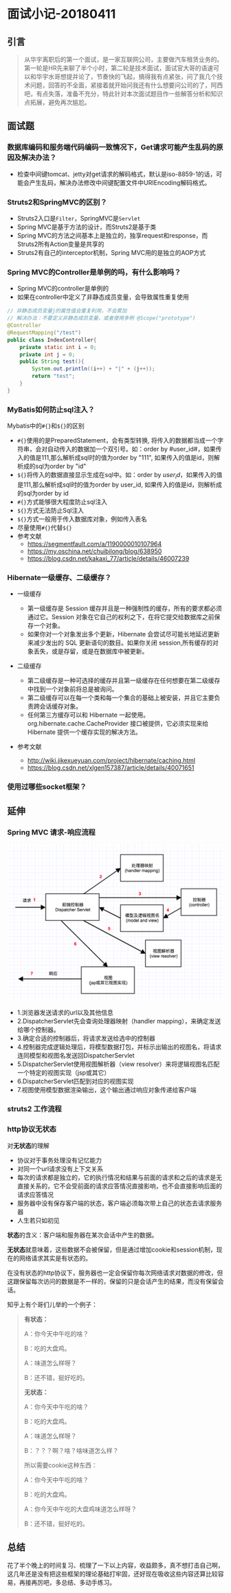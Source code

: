 # 面试小记-20180411

## 引言
> 从华宇离职后的第一个面试，是一家互联网公司，主要做汽车租赁业务的。第一轮是HR先来聊了半个小时，第二轮是技术面试，面试官大哥的语速可以和华宇水哥想提并论了，节奏快的飞起，搞得我有点紧张，问了我几个技术问题，回答的不全面，紧接着就开始问我还有什么想要问公司的了，阿西吧，有点失落，准备不充分，特此针对本次面试题目作一些解答分析和知识点拓展，避免再次尴尬。


## 面试题

### 数据库编码和服务端代码编码一致情况下，Get请求可能产生乱码的原因及解决办法？
- 检查中间键tomcat、jetty对get请求的解码格式，默认是iso-8859-1的话，可能会产生乱码，解决办法修改中间键配置文件中URIEncoding解码格式。

### Struts2和SpringMVC的区别？

- Struts2入口是`Filter`，SpringMVC是`Servlet`
- Spring MVC是基于方法的设计，而Struts2是基于类
- Spring MVC的方法之间基本上是独立的，独享request和response，而Struts2所有Action变量是共享的
- Struts2有自己的interceptor机制，Spring MVC用的是独立的AOP方式

### Spring MVC的Controller是单例的吗，有什么影响吗？
- Spring MVC的controller是单例的
- 如果在controller中定义了非静态成员变量，会导致属性重复使用

```java
// 非静态成员变量j的属性值会重复利用，不会累加
// 解决办法：不要定义非静态成员变量，或者使用多例 @Scope("prototype")
@Controller
@RequestMapping("/test")
public class IndexController{
	private static int i = 0;
	private int j = 0;
	public String test(){
		System.out.println((i++) + "|" + (j++));
		return "test";
	}
}

```

### MyBatis如何防止sql注入？

Mybatis中的`#{}`和`${}`的区别

- `#{}`使用的是PreparedStatement，会有类型转换, 将传入的数据都当成一个字符串，会对自动传入的数据加一个双引号。如：order by #user_id#，如果传入的值是111,那么解析成sql时的值为order by "111", 如果传入的值是id，则解析成的sql为order by "id"
- `${}`将传入的数据直接显示生成在sql中。如：order by $user_id$，如果传入的值是111,那么解析成sql时的值为order by user_id,  如果传入的值是id，则解析成的sql为order by id
- `#{}`方式能够很大程度防止sql注入
- `${}`方式无法防止Sql注入
- `${}`方式一般用于传入数据库对象，例如传入表名
- 尽量使用`#{}`代替`${}`
- 参考文献
	- https://segmentfault.com/a/1190000010107964
	- https://my.oschina.net/chuibilong/blog/638950
	- https://blog.csdn.net/kakaxi_77/article/details/46007239

### Hibernate一级缓存、二级缓存？
- 一级缓存
	- 第一级缓存是 Session 缓存并且是一种强制性的缓存，所有的要求都必须通过它。Session 对象在它自己的权利之下，在将它提交给数据库之前保存一个对象。
	- 如果你对一个对象发出多个更新，Hibernate 会尝试尽可能长地延迟更新来减少发出的 SQL 更新语句的数目。如果你关闭 session,所有缓存的对象丢失，或是存留，或是在数据库中被更新。

- 二级缓存
	- 第二级缓存是一种可选择的缓存并且第一级缓存在任何想要在第二级缓存中找到一个对象前将总是被询问。
	- 第二级缓存可以在每一个类和每一个集合的基础上被安装，并且它主要负责跨会话缓存对象。
	- 任何第三方缓存可以和 Hibernate 一起使用。org.hibernate.cache.CacheProvider 接口被提供，它必须实现来给 Hibernate 提供一个缓存实现的解决方法。

- 参考文献
	- http://wiki.jikexueyuan.com/project/hibernate/caching.html
	- https://blog.csdn.net/xlgen157387/article/details/40071651 

### 使用过哪些socket框架？

## 延伸

### Spring MVC 请求-响应流程
![](springmvc请求跟踪.png)

- 1.浏览器发送请求的url以及其他信息
- 2.DispatcherServlet先会查询处理器映射（handler mapping），来确定发送给哪个控制器。
- 3.确定合适的控制器后，将请求发送给选中的控制器
- 4.控制器完成逻辑处理后，将模型数据打包，并标示出输出的视图名，将请求连同模型和视图名发送回DispatcherServlet
- 5.DispatcherServlet使用视图解析器（view resolver）来将逻辑视图名匹配一个特定的视图实现（jsp或其它）
- 6.DispatcherServlet匹配到对应的视图实现
- 7.视图使用模型数据渲染输出，这个输出通过响应对象传递给客户端

### struts2 工作流程

### http协议无状态
对**无状态**的理解

- 协议对于事务处理没有记忆能力
- 对同一个url请求没有上下文关系
- 每次的请求都是独立的，它的执行情况和结果与前面的请求和之后的请求是无直接关系的，它不会受前面的请求应答情况直接影响，也不会直接影响后面的请求应答情况
- 服务器中没有保存客户端的状态，客户端必须每次带上自己的状态去请求服务器
- 人生若只如初见

**状态**的含义：客户端和服务器在某次会话中产生的数据。

**无状态**就意味着，这些数据不会被保留，但是通过增加cookie和session机制，现在的网络请求其实是有状态的。

在没有状态的http协议下，服务器也一定会保留你每次网络请求对数据的修改，但这跟保留每次访问的数据是不一样的，保留的只是会话产生的结果，而没有保留会话。

知乎上有个哥们儿举的一个例子：

> **有状态：**
> 
> A：你今天中午吃的啥？
> 
> B：吃的大盘鸡。
> 
> A：味道怎么样呀？
> 
> B：还不错，挺好吃的。
> 
> **无状态：**
> 
> A：你今天中午吃的啥？
> 
> B：吃的大盘鸡。
> 
> A：味道怎么样呀？
> 
> B：？？？啊？啥？啥味道怎么样？
> 
> 所以需要cookie这种东西：
> 
> A：你今天中午吃的啥？
> 
> B：吃的大盘鸡。
> 
> A：你今天中午吃的大盘鸡味道怎么样呀？
> 
> B：还不错，挺好吃的。

## 总结
花了半个晚上的时间复习、梳理了一下以上内容，收益颇多，真不想打击自己啊，这几年还是没有把这些框架的理论基础打牢固，还好现在吸收这些内容还算比较容易，再接再厉吧，多总结、多动手练习。